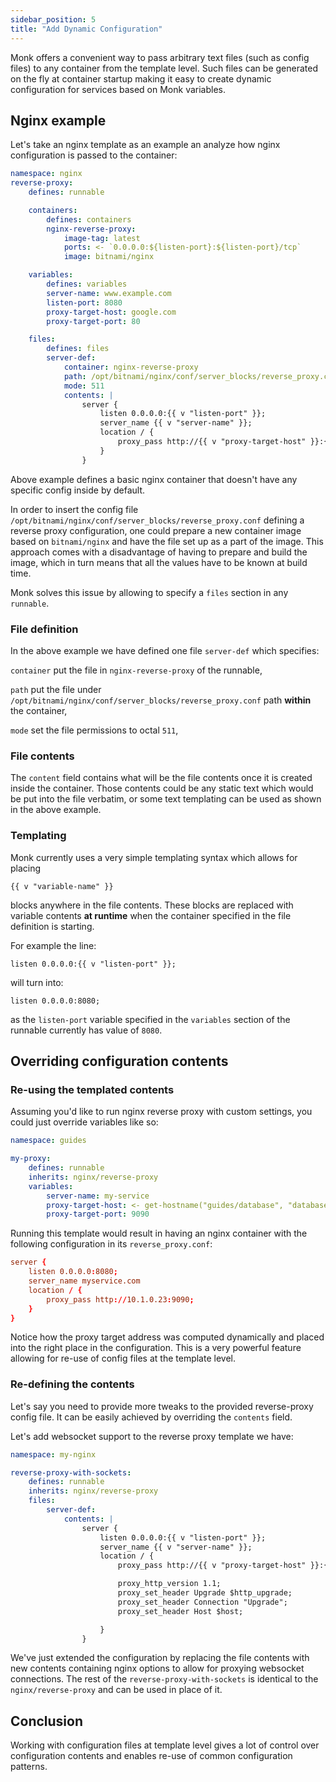```yaml
---
sidebar_position: 5
title: "Add Dynamic Configuration"
---
```


Monk offers a convenient way to pass arbitrary text files (such as config files) to any container from the template level. Such files can be generated on the fly at container startup making it easy to create dynamic configuration for services based on Monk variables.

## Nginx example

Let's take an nginx template as an example an analyze how nginx configuration is passed to the container:

```yaml title="nginx.yaml" linenums="1"
namespace: nginx
reverse-proxy:
    defines: runnable

    containers:
        defines: containers
        nginx-reverse-proxy:
            image-tag: latest
            ports: <- `0.0.0.0:${listen-port}:${listen-port}/tcp`
            image: bitnami/nginx

    variables:
        defines: variables
        server-name: www.example.com
        listen-port: 8080
        proxy-target-host: google.com
        proxy-target-port: 80

    files:
        defines: files
        server-def:
            container: nginx-reverse-proxy
            path: /opt/bitnami/nginx/conf/server_blocks/reverse_proxy.conf
            mode: 511
            contents: |
                server {
                    listen 0.0.0.0:{{ v "listen-port" }};
                    server_name {{ v "server-name" }};
                    location / {
                        proxy_pass http://{{ v "proxy-target-host" }}:{{ v "proxy-target-port" }};
                    }
                }
```

Above example defines a basic nginx container that doesn't have any specific config inside by default.

In order to insert the config file `/opt/bitnami/nginx/conf/server_blocks/reverse_proxy.conf` defining a reverse proxy configuration, one could prepare a new container image based on `bitnami/nginx` and have the file set up as a part of the image. This approach comes with a disadvantage of having to prepare and build the image, which in turn means that all the values have to be known at build time.

Monk solves this issue by allowing to specify a `files` section in any `runnable`.

### File definition

In the above example we have defined one file `server-def` which specifies:

`container`
put the file in `nginx-reverse-proxy` of the runnable,

`path`
put the file under `/opt/bitnami/nginx/conf/server_blocks/reverse_proxy.conf` path **within** the container,

`mode`
set the file permissions to octal `511`,

### File contents

The `content` field contains what will be the file contents once it is created inside the container. Those contents could be any static text which would be put into the file verbatim, or some text templating can be used as shown in the above example.

### Templating

Monk currently uses a very simple templating syntax which allows for placing

    {{ v "variable-name" }}

blocks anywhere in the file contents. These blocks are replaced with variable contents **at runtime** when the container specified in the file definition is starting.

For example the line:

    listen 0.0.0.0:{{ v "listen-port" }};

will turn into:

    listen 0.0.0.0:8080;

as the `listen-port` variable specified in the `variables` section of the runnable currently has value of `8080`.

## Overriding configuration contents

### Re-using the templated contents

Assuming you'd like to run nginx reverse proxy with custom settings, you could just override variables like so:

```yaml title="my-proxy.yaml" linenums="1"
namespace: guides

my-proxy:
    defines: runnable
    inherits: nginx/reverse-proxy
    variables:
        server-name: my-service
        proxy-target-host: <- get-hostname("guides/database", "database")
        proxy-target-port: 9090
```

Running this template would result in having an nginx container with the following configuration in its `reverse_proxy.conf`:

```conf title="reverse_proxy.conf" linenums="1"
server {
    listen 0.0.0.0:8080;
    server_name myservice.com
    location / {
        proxy_pass http://10.1.0.23:9090;
    }
}
```

Notice how the proxy target address was computed dynamically and placed into the right place in the configuration. This is a very powerful feature allowing for re-use of config files at the template level.

### Re-defining the contents

Let's say you need to provide more tweaks to the provided reverse-proxy config file. It can be easily achieved by overriding the `contents` field.

Let's add websocket support to the reverse proxy template we have:

```yaml title="my-nginx.yaml" linenums="1"
namespace: my-nginx

reverse-proxy-with-sockets:
    defines: runnable
    inherits: nginx/reverse-proxy
    files:
        server-def:
            contents: |
                server {
                    listen 0.0.0.0:{{ v "listen-port" }};
                    server_name {{ v "server-name" }};
                    location / {
                        proxy_pass http://{{ v "proxy-target-host" }}:{{ v "proxy-target-port" }};

                        proxy_http_version 1.1;
                        proxy_set_header Upgrade $http_upgrade;
                        proxy_set_header Connection "Upgrade";
                        proxy_set_header Host $host;

                    }
                }
```

We've just extended the configuration by replacing the file contents with new contents containing nginx options to allow for proxying websocket connections. The rest of the `reverse-proxy-with-sockets` is identical to the `nginx/reverse-proxy` and can be used in place of it.

## Conclusion

Working with configuration files at template level gives a lot of control over configuration contents and enables re-use of common configuration patterns.
